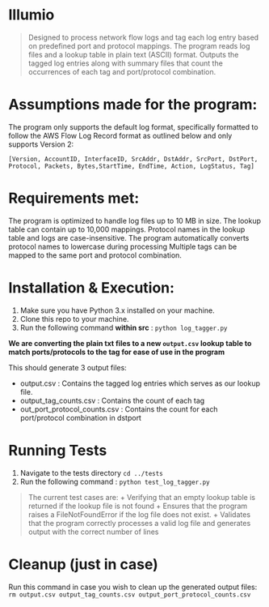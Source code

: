 # Illumio
> Designed to process network flow logs and tag each log entry based on predefined port and protocol mappings.
> The program reads log files and a lookup table in plain text (ASCII) format.
> Outputs the tagged log entries along with summary files that count the occurrences of each tag and port/protocol combination.

# Assumptions made for the program:
The program only supports the default log format, specifically formatted to follow the AWS Flow Log Record format as outlined below and only supports Version 2: 

``` [Version, AccountID, InterfaceID, SrcAddr, DstAddr, SrcPort, DstPort, Protocol, Packets, Bytes,StartTime, EndTime, Action, LogStatus, Tag] ```


# Requirements met:
The program is optimized to handle log files up to 10 MB in size.
The lookup table can contain up to 10,000 mappings.
Protocol names in the lookup table and logs are case-insensitive. The program automatically converts protocol names to lowercase during processing
Multiple tags can be mapped to the same port and protocol combination.
  
# Installation & Execution:
1. Make sure you have Python 3.x installed on your machine.
2. Clone this repo to your machine.
3. Run the following command **within src** :
		``` python log_tagger.py ```


**We are converting the plain txt files to a new ```output.csv``` lookup table to match ports/protocols to the tag for ease of use in the program**

This should generate 3 output files:
+ output.csv : Contains the tagged log entries which serves as our lookup file.
+ output_tag_counts.csv : Contains the count of each tag 
+ out_port_protocol_counts.csv : Contains the count for each port/protocol combination in dstport

# Running Tests
1. Navigate to the tests directory
    ``` cd ../tests ```
2. Run the following command : 
	``` python test_log_tagger.py ```
>The current test cases are:
    	+ Verifying that an empty lookup table is returned if the lookup file is not found
    	+ Ensures that the program raises a FileNotFoundError if the log file does not exist.
    	+ Validates that the program correctly processes a valid log file and generates output with the correct number of lines

# Cleanup (just in case)
Run this command in case you wish to clean up the generated output files: 
   ``` rm output.csv output_tag_counts.csv output_port_protocol_counts.csv ```
